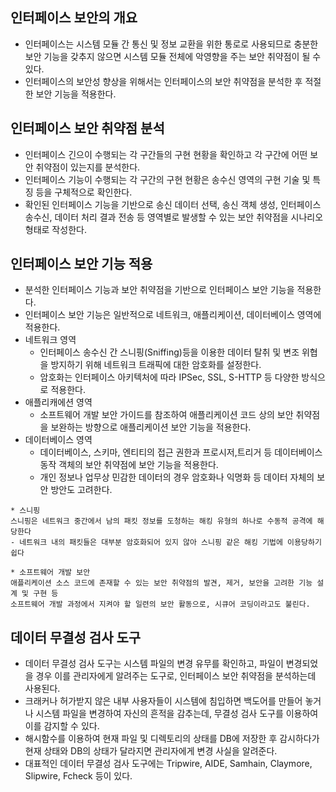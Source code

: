 ## 인터페이스 보안의 개요

- 인터페이스는 시스템 모듈 간 통신 및 정보 교환을 위한 통로로 사용되므로 충분한 보안 기능을 갖추지 않으면 시스템 모듈 전체에 악영향을 주는 보안 취약점이 될 수 있다.
- 인터페이스의 보안성 향상을 위해서는 인터페이스의 보안 취약점을 분석한 후 적절한 보안 기능을 적용한다.

## 인터페이스 보안 취약점 분석

- 인터페이스 긴으이 수행되는 각 구간들의 구현 현황을 확인하고 각 구간에 어떤 보안 취약점이 있는지를 분석한다.
- 인터페이스 기능이 수행되는 각 구간의 구현 현황은 송수신 영역의 구현 기술 및 특징 등을 구체적으로 확인한다.
- 확인된 인터페이스 기능을 기반으로 송신 데이터 선택, 송신 객체 생성, 인터페이스 송수신, 데이터 처리 결과 전송 등 영역별로 발생할 수 있는 보안 취약점을 시나리오 형태로 작성한다.

## 인터페이스 보안 기능 적용

- 분석한 인터페이스 기능과 보안 취약점을 기반으로 인터페이스 보안 기능을 적용한다.
- 인터페이스 보안 기능은 일반적으로 네트워크, 애플리케이션, 데이터베이스 영역에 적용한다.
- 네트워크 영역
  - 인터페이스 송수신 간 스니핑(Sniffing)등을 이용한 데이터 탈취 및 변조 위협을 방지하기 위해 네트워크 트래픽에 대한 암호화를 설정한다.
  - 암호화는 인터페이스 아키텍처에 따라 IPSec, SSL, S-HTTP 등 다양한 방식으로 적용한다.
- 애플리캐에션 영역
  - 소프트웨어 개발 보안 가이드를 참조하여 애플리케이션 코드 상의 보안 취약점을 보완하는 방향으로 애플리케이션 보안 기능을 적용한다.
- 데이터베이스 영역
  - 데이터베이스, 스키마, 엔티티의 접근 권한과 프로시저,트리거 등 데이터베이스 동작 객체의 보안 취약점에 보안 기능을 적용한다.
  - 개인 정보나 업무상 민감한 데이터의 경우 암호화나 익명화 등 데이터 자체의 보안 방안도 고려한다.
```
* 스니핑
스니핑은 네트워크 중간에서 남의 패킷 정보를 도청하는 해킹 유형의 하나로 수동적 공격에 해당한다
- 네트워크 내의 패킷들은 대부분 암호화되어 있지 않아 스니핑 같은 해킹 기법에 이용당하기 쉽다

* 소프트웨어 개발 보안
애플리케이션 소스 코드에 존재할 수 있는 보안 취약점의 발견, 제거, 보안을 고려한 기능 설계 및 구현 등
소프트웨어 개발 과정에서 지켜야 할 일련의 보안 활동으로, 시큐어 코딩이라고도 불린다.
```

## 데이터 무결성 검사 도구

- 데이터 무결성 검사 도구는 시스템 파일의 변경 유무를 확인하고, 파일이 변경되었을 경우 이를 관리자에게 알려주는 도구로, 인터페이스 보안 취약점을 분석하는데 사용된다.
- 크래커나 허가받지 않은 내부 사용자들이 시스템에 침입하면 백도어를 만들어 놓거나 시스템 파일을 변경하여 자신의 흔적을 감추는데, 무결성 검사 도구를 이용하여 이를 감지할 수 있다.
- 해시함수를 이용하여 현재 파일 및 디렉토리의 상태를 DB에 저장한 후 감시하다가 현재 상태와 DB의 상태가 달라지면 관리자에게 변경 사실을 알려준다.
- 대표적인 데이터 무결성 검사 도구에는 Tripwire, AIDE, Samhain, Claymore, Slipwire, Fcheck 등이 있다.
